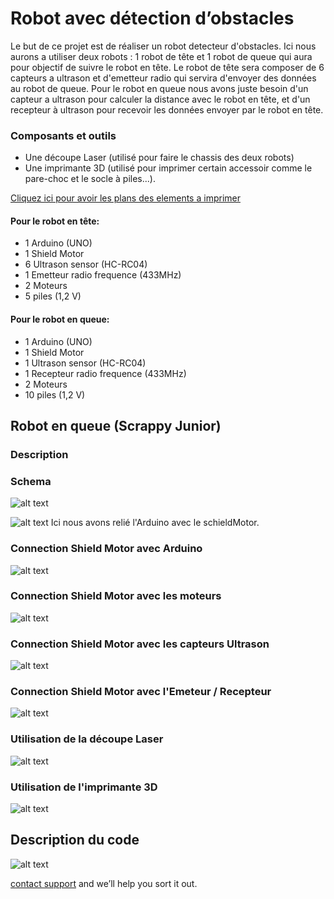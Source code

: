 # Robot avec détection d’obstacles

Le but de ce projet est de réaliser un robot detecteur d'obstacles. Ici nous aurons a utiliser deux robots : 1 robot de tête et 1 robot de queue qui aura pour objectif de suivre le robot en tête.
Le robot de tête sera composer de 6 capteurs a ultrason et d'emetteur radio qui servira d'envoyer des données au robot de queue. Pour le robot en queue nous avons juste besoin d'un capteur a ultrason pour calculer la distance avec le robot en tête, et d'un recepteur à ultrason pour recevoir les données envoyer par le robot en tête.

### Composants et outils
- Une découpe Laser (utilisé pour faire le chassis des deux robots)
- Une imprimante 3D (utilisé pour imprimer certain accessoir comme le pare-choc et le socle à piles...).

[Cliquez ici pour avoir les plans des elements a imprimer](https://github.com/master1-ifi-semestre2/TER/tree/master/plans3D)

#### Pour le robot en tête:
- 1 Arduino (UNO)
- 1 Shield Motor
- 6 Ultrason sensor (HC-RC04)
- 1 Emetteur radio frequence (433MHz)
- 2 Moteurs
- 5 piles (1,2 V)

#### Pour le robot en queue:
- 1 Arduino (UNO)
- 1 Shield Motor
- 1 Ultrason sensor (HC-RC04)
- 1 Recepteur radio frequence (433MHz)
- 2 Moteurs
- 10 piles (1,2 V)

## Robot en queue (Scrappy Junior)
### Description
### Schema
![alt text](schema/scrappy.png "Circuit montage")

![alt text](schema/scrappy_junior.png "Circuit montage")
Ici nous avons relié l'Arduino avec le schieldMotor.

### Connection Shield Motor avec Arduino
![alt text](schema/scrappy_junior.png "Circuit montage")

### Connection Shield Motor avec les moteurs
![alt text](schema/scrappy_junior.png "Circuit montage")

### Connection Shield Motor avec les capteurs Ultrason
![alt text](schema/scrappy_junior.png "Circuit montage")

### Connection Shield Motor avec l'Emeteur / Recepteur
![alt text](schema/scrappy_junior.png "Circuit montage")

### Utilisation de la découpe Laser
![alt text](schema/scrappy_junior.png "Circuit montage")

### Utilisation de l'imprimante 3D
![alt text](schema/scrappy_junior.png "Circuit montage")

## Description du code
![alt text](schema/scrappy_junior.png "Circuit montage")

[contact support](https://github.com/contact) and we’ll help you sort it out.
